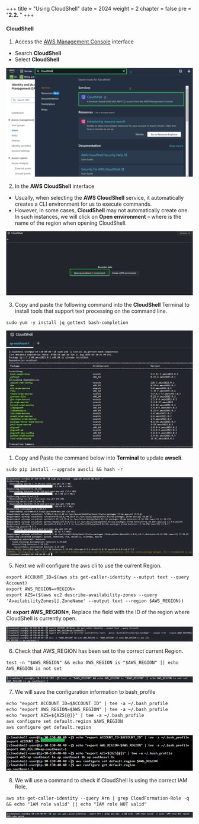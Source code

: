 +++
title = "Using CloudShell"
date = 2024
weight = 2
chapter = false
pre = "<b>2.2. </b>"
+++

#### CloudShell
1. Access the [AWS Management Console](https://console.aws.amazon.com/console/) interface

- Search **CloudShell**
- Select **CloudShell**

![00001-Create-Workspace](/images/2-Preparation-steps/2-Create-Workspace/00001-Create-Workspace.png?width=90pc)

2. In the **AWS CloudShell** interface

- Usually, when selecting the **AWS CloudShell** service, it automatically creates a CLI environment for us to execute commands.
- However, in some cases, **CloudShell** may not automatically create one. In such instances, we will click on **Open environment** – where is the name of the region when opening CloudShell.

![00002-Create-Workspace](/images/2-Preparation-steps/2-Create-Workspace/00002-Create-Workspace.png?width=90pc)

3. Copy and paste the following command into the **CloudShell** Terminal to install tools that support text processing on the command line.

```
sudo yum -y install jq gettext bash-completion
```

![00003-Create-Workspace](/images/2-Preparation-steps/2-Create-Workspace/00003-Create-Workspace.png?width=90pc)

1. Copy and Paste the command below into **Terminal** to update **awscli**.
```
sudo pip install --upgrade awscli && hash -r
```
![00004-Create-Workspace](/images/2-Preparation-steps/2-Create-Workspace/00004-Create-Workspace.png?width=90pc)


5. Next we will configure the aws cli to use the current Region.
```
export ACCOUNT_ID=$(aws sts get-caller-identity --output text --query Account)
export AWS_REGION=<REGION>
export AZS=($(aws ec2 describe-availability-zones --query 'AvailabilityZones[].ZoneName' --output text --region $AWS_REGION))
```
At **export AWS_REGION=<REGION>**, Replace the field with the ID of the region where CloudShell is currently open.

![00005-Create-Workspace](/images/2-Preparation-steps/2-Create-Workspace/00005-Create-Workspace.png?width=90pc)

6. Check that AWS_REGION has been set to the correct current Region.
```
test -n "$AWS_REGION" && echo AWS_REGION is "$AWS_REGION" || echo AWS_REGION is not set
```
![00006-Create-Workspace](/images/2-Preparation-steps/2-Create-Workspace/00006-Create-Workspace.png?width=90pc)

7. We will save the configuration information to bash_profile

```
echo "export ACCOUNT_ID=$ACCOUNT_ID" | tee -a ~/.bash_profile
echo "export AWS_REGION=$AWS_REGION" | tee -a ~/.bash_profile
echo "export AZS=${AZS[@]}" | tee -a ~/.bash_profile
aws configure set default.region $AWS_REGION
aws configure get default.region
```
![00007-Create-Workspace](/images/2-Preparation-steps/2-Create-Workspace/00007-Create-Workspace.png?width=90pc)

8. We will use a command to check if CloudShell is using the correct IAM Role.
```
aws sts get-caller-identity --query Arn | grep CloudFormation-Role -q && echo "IAM role valid" || echo "IAM role NOT valid"
```
![00008-Create-Workspace](/images/2-Preparation-steps/2-Create-Workspace/00008-Create-Workspace.png?width=90pc)